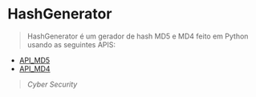 # HashGenerator

> HashGenerator é um gerador de hash MD5 e MD4 feito em Python usando as seguintes APIS:

- [API_MD5](https://api.hashify.net/hash/md5/hex?value=)
- [API_MD4](https://api.hashify.net/hash/md4/hex?value=)

> _Cyber Security_
